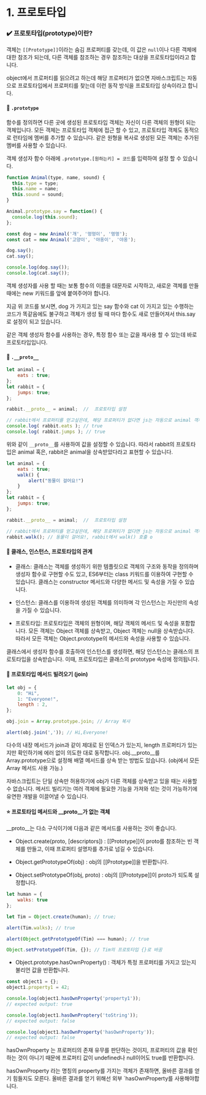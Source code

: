 # 1. 프로토타입

### ✔️ 프로토타입(prototype)이란?

객체는 `[[Prototype]]`이라는 숨김 프로퍼티를 갖는데, 이 값은 `null`이나 다른 객체에 대한 참조가 되는데, 다른 객체를 참조하는 경우 참조하는 대상을 프로토타입이라고 합니다.

object에서 프로퍼티를 읽으려고 하는데 해당 프로퍼티가 없으면 자바스크립트는 자동으로 프로토타입에서 프로퍼티를 찾는데 이런 동작 방식을 프로토타입 상속이라고 합니다.

####  📝 `.prototype`

함수를 정의하면 다른 곳에 생성된 프로토타입 객체는 자신이 다른 객체의 원형이 되는 객체입니다. 모든 객체는 프로토타입 객체에 접근 할 수 있고, 프로토타입 객체도 동적으로 런타임에 멤버를 추가할 수 있습니다. 같은 원형을 복사로 생성된 모든 객체는 추가된 멤버를 사용할 수 있습니다.

객체 생성자 함수 아래에 `.prototype.[원하는키] = 코드`를 입력하여 설정 할 수 있습니다.

```js
function Animal(type, name, sound) {
  this.type = type;
  this.name = name;
  this.sound = sound;
}

Animal.prototype.say = function() {
  console.log(this.sound);
};

const dog = new Animal('개', '멍멍이', '멍멍');
const cat = new Animal('고양이', '야옹이', '야옹');

dog.say();
cat.say();

console.log(dog.say());
console.log(cat.say());
```

객체 생성자를 사용 할 때는 보통 함수의 이름을 대문자로 시작하고, 새로운 객체를 만들 때에는 new 키워드를 앞에 붙여주어야 합니다.

지금 위 코드를 보시면, dog 가 가지고 있는 say 함수와 cat 이 가지고 있는 수행하는 코드가 똑같음에도 불구하고 객체가 생성 될 때 마다 함수도 새로 만들어져서 this.say 로 설정이 되고 있습니다.

같은 객체 생성자 함수를 사용하는 경우, 특정 함수 또는 값을 재사용 할 수 있는데 바로 프로토타입입니다.

####  📝 `.__proto__`

```js
let animal = {
    eats : true;
};
let rabbit = {
    jumps: true;
};

rabbit.__proto__ = animal;  //  프로토타입 설정

// rabbit에서 프로퍼티를 얻고싶은데, 해당 프로퍼티가 없다면 js는 자동으로 animal 객체에서 프로퍼티를 얻음
console.log( rabbit.eats ); // true
console.log( rabbit.jumps ); // true
```

위와 같이 `__proto__`를 사용하여 값을 설정할 수 있습니다. 따라서 rabbit의 프로토타입은 animal 혹은, rabbit은 animal을 상속받았다라고 표현할 수 있습니다.

```js
let animal = {
    eats : true;
    walk() {
        alert("동물이 걸어요!")
    }
};
let rabbit = {
    jumps: true;
};

rabbit.__proto__ = animal;  //  프로토타입 설정

// rabbit에서 프로퍼티를 얻고싶은데, 해당 프로퍼티가 없다면 js는 자동으로 animal 객체에서 프로퍼티를 얻음
rabbit.walk(); // 동물이 걸어요!, rabbit에서 walk() 호출 o
```

#### 📝 클래스, 인스턴스, 프로토타입의 관계

- 클래스: 클래스는 객체를 생성하기 위한 템플릿으로 객체의 구조와 동작을 정의하며 생성자 함수로 구현할 수도 있고, ES6부터는 class 키워드를 이용하여 구현할 수 있습니다. 클래스는 constructor 메서드와 다양한 메서드 및 속성을 가질 수 있습니다.

- 인스턴스: 클래스를 이용하여 생성된 객체를 의미하며 각 인스턴스는 자신만의 속성을 가질 수 있습니다.

- 프로토타입: 프로토타입은 객체의 원형이며, 해당 객체의 메서드 및 속성을 포함합니다. 모든 객체는 Object 객체를 상속받고, Object 객체는 null을 상속받습니다. 따라서 모든 객체는 Object.prototype의 메서드와 속성을 사용할 수 있습니다.


클래스에서 생성자 함수를 호출하여 인스턴스를 생성하면, 해당 인스턴스는 클래스의 프로토타입을 상속받습니다. 이때, 프로토타입은 클래스의 prototype 속성에 정의됩니다.

#### 📝 프로토타입 메서드 빌려오기 (join)

```js
let obj = {
    0: "Hi",
    1: "Everyone!",
    length : 2,
};

obj.join = Array.prototype.join; // Array 복사

alert(obj.join(',')); // Hi,Everyone!
```

다수의 내장 메서드가 join과 같이 제대로 된 인덱스가 있는지, length 프로퍼티가 있는지만 확인하기에 에러 없이 의도한 대로 동작합니다. obj.__proto__를 Array.prototype으로 설정해 배열 메서드를 상속 받는 방법도 있습니다. (obj에서 모든 Array 메서드 사용 가능.)

자바스크립트는 단일 상속만 허용하기에 obj가 다른 객체를 상속받고 있을 때는 사용할 수 없습니다.
메서드 빌리기는 여러 객체에 필요한 기능을 가져와 섞는 것이 가능하기에 유연한 개발을 이끌어낼 수 있습니다.

#### ⭐ 프로토타입 메서드와 __proto__가 없는 객체

__proto__는 다소 구식이기에 다음과 같은 메서드를 사용하는 것이 좋습니다.

- Object.create(proto, [descriptors]) : [[Prototype]]이 proto를 참조하는 빈 객체를 만들고, 이때 프로퍼티 설명자를 추가로 넘길 수 있습니다.

- Object.getPrototypeOf(obj) : obj의 [[Prototype]]을 반환합니다.

- Object.setPrototypeOf(obj, proto) : obj의 [[Prototype]]이 proto가 되도록 설정합니다.


```js
let human = {
    walks: true
};

let Tim = Object.create(human); // true;

alert(Tim.walks); // true

alert(Object.getPrototypeOf(Tim) === human); // true

Object.setPrototypeOf(Tim, {}); // Tim의 프로토타입 {}로 바꿈
```

- Object.prototype.hasOwnProperty() : 객체가 특정 프로퍼티를 가지고 있는지 불리언 값을 반환합니다.


```js
const object1 = {};
object1.property1 = 42;

console.log(object1.hasOwnProperty('property1'));
// expected output: true

console.log(object1.hasOwnProptery('toString'));
// expected output: false

console.log(object1.hasOwnProperty('hasOwnProperty'));
// expected output: false
```
hasOwnProperty 는 프로퍼티의 존재 유무를 판단하는 것이지, 프로퍼티의 값을 확인하는 것이 아니기 때문에 프로퍼티 값이 undefined나 null이어도 true를 반환합니다.

hasOwnProperty 라는 명칭의 property를 가지는 객체가 존재하면, 올바른 결과를 얻기 힘들지도 모른다. 올바른 결과를 얻기 위해선 외부 `hasOwnProperty를 사용해야합니다.
